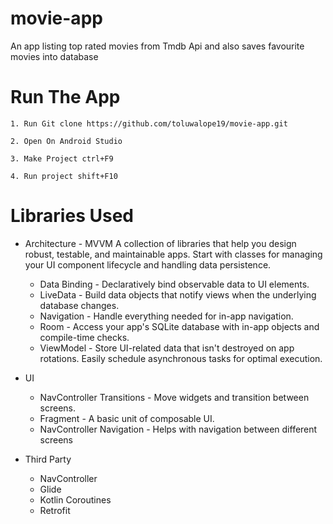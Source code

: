 # movie-app

An app listing top rated movies from Tmdb Api and also saves favourite movies into database


# Run The App
  `1. Run Git clone https://github.com/toluwalope19/movie-app.git`
  
  
`2. Open On Android Studio`


`3. Make Project ctrl+F9`


`4. Run project shift+F10`



# Libraries Used
* Architecture - MVVM A collection of libraries that help you design robust, testable, and maintainable apps. Start with classes for managing your UI component lifecycle and handling data persistence.

  * Data Binding - Declaratively bind observable data to UI elements.
  * LiveData - Build data objects that notify views when the underlying database changes.
  * Navigation - Handle everything needed for in-app navigation.
  * Room - Access your app's SQLite database with in-app objects and compile-time checks.
  * ViewModel - Store UI-related data that isn't destroyed on app rotations. Easily schedule asynchronous tasks for optimal execution.
  
* UI 
  * NavController Transitions - Move widgets and transition between screens.
  * Fragment - A basic unit of composable UI.
  * NavController Navigation - Helps with navigation between different screens
  
* Third Party
  * NavController
  * Glide
  * Kotlin Coroutines
  * Retrofit
  
